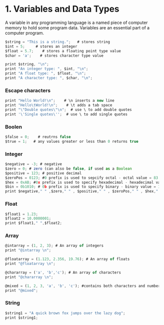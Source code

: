 # 1. Variables and Data Types

A variable in any programming language is a named piece of computer memory to hold some program data. Variables are an essential part of a computer program.

```js
$string = "This is a string.";   # stores string
$int = 5;     # stores an integer
$float = 5.7;    # stores a floating point type value
$char = 'a';    # stores character type value

print $string, "\n";
print "An integer type: ", $int, "\n";
print "A float type: ", $float, "\n";
print "A character type: ", $char, "\n";
```

### Escape characters

```js
print "Hello World!\n";    # \n inserts a new line
print "Hello\tWorld!\n";    # \t adds a tab space
print "\"Double quotes\"\n";  # use \ to add double quotes
print '\'Single quotes\'';  # use \ to add single quotes
```

### Boolen

```js
$false = 0;    # reutrns false
$true = 1;   # any values greater or less than 0 returns true
```


### Integer

```js
$negative = -3; # negative
$zero = 0; # zero (can also be false, if used as a Boolean
$positive = 123; # positive decimal
$zeroPos = 0123; #0 prefix is used to sepcify octal - octal value = 83 decimal
$hex = 0xAB; #0x prefix is used to specify hexadecimal - hexadecimal value = 171 decimal
$bin = 0b1010; # 0b prefix is used to specify binary - binary value = 10 decimal
print $negative," " ,$zero," " , $positive," " , $zeroPos," " , $hex," " , $bin;
```

### Float

```js
$float1 = 1.23;
$float2 = 10.0000001;
print $float1," ",$float2;
```


### Array

```js
@intarray = (1, 2, 3); # An array of integers
print "@intarray \n";

@floatarray = (1.123, 2.356, 19.76); # An array of floats
print "@floatarray \n";

@chararray = ('a', 'b','c'); # An array of characters
print "@chararray \n";

@mixed = (1, 2, 3, 'a', 'b', 'c'); #contains both characters and numbers
print "@mixed";
```


### String

```js
$string1 = "A quick brown fox jumps over the lazy dog";
print $string1;
```
